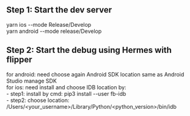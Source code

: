 ## Step 1: Start the dev server
yarn ios --mode Release/Develop<br />
yarn android --mode release/Develop<br />

## Step 2: Start the debug using Hermes with flipper
for android: need choose again Android SDK location same as Android Studio manage SDK<br />
for ios: need install and choose IDB location by:<br />
    - step1: install by cmd: pip3  install --user fb-idb<br />
    - step2: choose location: /Users/<your_username>/Library/Python/<python_version>/bin/idb<br />

